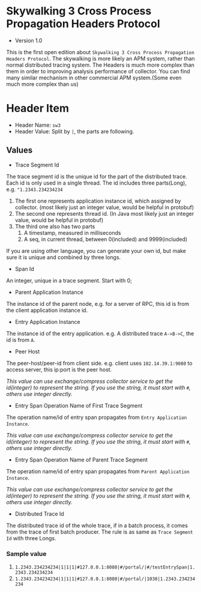 # Skywalking 3 Cross Process Propagation Headers Protocol
* Version 1.0

This is the first open edition about `Skywalking 3 Cross Process Propagation Headers Protocol`. The skywalking is more likely an APM system, rather than normal distributed tracing system. The Headers is much more complex than them in order to improving analysis performance of collector. You can find many similar mechanism in other commercial APM system.(Some even much more complex than us)

# Header Item
* Header Name: `sw3`
* Header Value: Split by `|`, the parts are following.

## Values
* Trace Segment Id

The trace segment id is the unique id for the part of the distributed trace. Each id is only used in a single thread. The id includes three parts(Long), e.g. `"1.2343.234234234`
  1) The first one represents application instance id, which assigned by collector. (most likely just an integer value, would be helpful in protobuf)
  2) The second one represents thread id. (In Java most likely just an integer value, would be helpful in protobuf)
  3) The third one also has two parts
     1) A timestamp, measured in milliseconds
     2) A seq, in current thread, between 0(included) and 9999(included)

If you are using other language, you can generate your own id, but make sure it is unique and combined by three longs.

* Span Id

An integer, unique in a trace segment. Start with 0;

* Parent Application Instance

The instance id of the parent node, e.g. for a server of RPC, this id is from the client application instance id.

* Entry Application Instance

The instance id of the entry application. e.g. A distributed trace `A->B->C`, the id is from `A`.

* Peer Host

The peer-host/peer-id from client side. e.g. client uses `182.14.39.1:9080` to access server, this ip:port is the peer host.

_This value can use exchange/compress collector service to get the id(integer) to represent the string. If you use the string, it must start with `#`, others use integer directly._

* Entry Span Operation Name of First Trace Segment

The operation name/id of entry span propagates from `Entry Application Instance`.

_This value can use exchange/compress collector service to get the id(integer) to represent the string. If you use the string, it must start with `#`, others use integer directly._

* Entry Span Operation Name of Parent Trace Segment

The operation name/id of entry span propagates from `Parent Application Instance`.

_This value can use exchange/compress collector service to get the id(integer) to represent the string. If you use the string, it must start with `#`, others use integer directly._

* Distributed Trace Id

The distributed trace id of the whole trace, if in a batch process, it comes from the trace of first batch producer. The rule is as same as `Trace Segment Id` with three Longs.

### Sample value
1. `1.2343.234234234|1|1|1|#127.0.0.1:8080|#/portal/|#/testEntrySpan|1.2343.234234234`
1. `1.2343.234234234|1|1|1|#127.0.0.1:8080|#/portal/|1038|1.2343.234234234`
